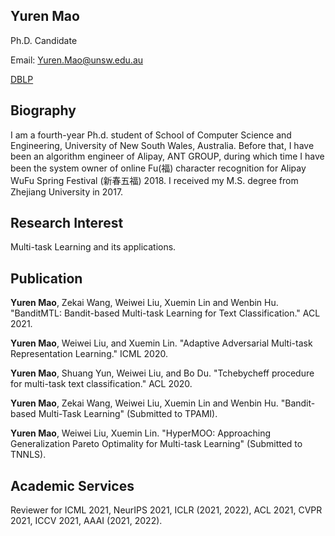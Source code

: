 ## Yuren Mao

Ph.D. Candidate

Email: <Yuren.Mao@unsw.edu.au>

[DBLP](dblp.uni-trier.de/pid/268/1340.html)

## Biography

I am a fourth-year Ph.d. student of School of Computer Science and Engineering, University of New South Wales, Australia. Before that, I have been an algorithm engineer of Alipay, ANT GROUP, during which time I have been the system owner of online Fu(福) character recognition for Alipay WuFu Spring Festival (新春五福) 2018. I received my M.S. degree from Zhejiang University in 2017. 

## Research Interest

Multi-task Learning and its applications.


## Publication

**Yuren Mao**, Zekai Wang, Weiwei Liu, Xuemin Lin and Wenbin Hu. "BanditMTL: Bandit-based Multi-task Learning for Text Classification." ACL 2021.

**Yuren Mao**, Weiwei Liu, and Xuemin Lin. "Adaptive Adversarial Multi-task Representation Learning." ICML 2020.

**Yuren Mao**, Shuang Yun, Weiwei Liu, and Bo Du. "Tchebycheff procedure for multi-task text classification." ACL 2020.

**Yuren Mao**, Zekai Wang, Weiwei Liu, Xuemin Lin and Wenbin Hu. "Bandit-based Multi-Task Learning" (Submitted to TPAMI).

**Yuren Mao**, Weiwei Liu, Xuemin Lin. "HyperMOO: Approaching Generalization Pareto Optimality  for Multi-task Learning" (Submitted to TNNLS).

## Academic Services

Reviewer for  ICML 2021, NeurIPS 2021, ICLR (2021, 2022), ACL 2021, CVPR 2021, ICCV 2021, AAAI (2021, 2022).
